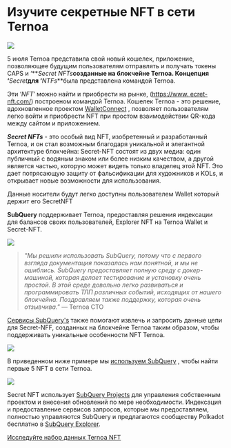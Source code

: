 # Изучите секретные NFT в сети Ternoa

![](https://miro.medium.com/max/1200/0*s1fSGGelS-HVJNBm)

5 июля Ternoa представила свой новый кошелек, приложение, позволяющее будущим пользователям отправлять и получать токены CAPS и ‘**_Secret NFTs_**созданные на блокчейне Ternoa. Концепция ‘**_Secret_**для ‘**_NTFs_**была представлена командой Ternoa.

Эти ‘_NFT_’ можно найти и приобрести на рынке, ([https://www. ecret-nft.com/](https://www.secret-nft.com/)) построеном командой Ternoa. Кошелек Ternoa - это решение, вдохновленное проектом [WalletConnect](https://walletconnect.org/) , позволяет пользователям легко войти и приобрести NFT при простом взаимодействии QR-кода между сайтом и приложением.

**_Secret NFTs_** - это особый вид NFT, изобретенный и разработанный Ternoa, и он стал возможным благодаря уникальной и элегантной архитектуре блокчейна: Secret-NFT состоят из двух медиа: один публичный с водяным знаком или более низким качеством, а другой является частью, которую может видеть только владелец этой NFT. Это дает потрясающую защиту от фальсификации для художников и KOLs, и открывает новые возможности для использования.

Данные носители будут легко доступны пользователем Wallet который держит его SecretNFT

**SubQuery** поддерживает Ternoa, предоставляя решения индексации для балансов своих пользователей, Explorer NFT на Ternoa Wallet и Secret-NFT.

![](https://miro.medium.com/max/1400/0*gquKRKBgiyAAxRFZ)

> _"Мы решили использовать SubQuery, потому что с первого взгляда документация показалась нам понятной, и мы не ошиблись. SubQuery предоставляет полную среду с докер-машиной, которая делает тестирование и установку очень простой. В этой среде довольно легко развиваться и программировать ТЛП  различных событий, исходящих от нашего блокчейна. Поздравляем также поддержку, которая очень отзывчива."_ — Ternoa CTO

[Сервисы SubQuery's](https://subquery.network/) также помогают извлечь и запросить данные цепи для Secret-NFF, созданных на блокчейне Ternoa таким образом, чтобы поддерживать уникальные особенности NFT Ternoa.

![](https://miro.medium.com/max/1400/0*CA7lfxmZxHCKhzWw)

В приведенном ниже примере мы [используем SubQuery](https://explorer.subquery.network/subquery/capsule-corp-ternoa/indexer) , чтобы найти первые 5 NFT в сети Ternoa.

![](https://miro.medium.com/max/1400/0*YaQGpb3xUn7BUESx)

Secret NFT использует [SubQuery Projects](https://project.subquery.network/) для управления собственным проектом и внесения обновлений по мере необходимости. Индексация и предоставление сервисов запросов, которые мы предоставляем, полностью управляются SubQuery и предлагаются сообществу Polkadot бесплатно в [SubQuery Explorer](https://explorer.subquery.network/).

[Исследуйте набор данных Ternoa NFT](https://explorer.subquery.network/subquery/capsule-corp-ternoa/indexer)
